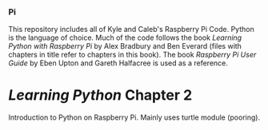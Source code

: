### Pi
This repository includes all of Kyle and Caleb's Raspberry Pi Code. Python is the language of choice.
Much of the code follows the book *Learning Python with Raspberry Pi* by Alex Bradbury and Ben Everard (files with chapters in title refer to chapters in this book). The book *Raspberry Pi User Guide* by Eben Upton and Gareth Halfacree is used as a reference.

# *Learning Python* Chapter 2
Introduction to Python on Raspberry Pi. Mainly uses turtle module (pooring).




